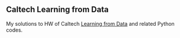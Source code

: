 ## Caltech Learning from Data

My solutions to HW of Caltech [Learning from Data](http://work.caltech.edu/telecourse.html) and related Python codes.
